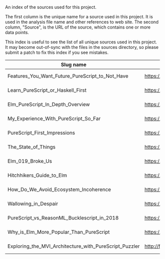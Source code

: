 An index of the sources used for this project.

The first column is the unique name for a source used in this project. It is used in the analysis file name and other references to web site. The second column, "Source", is the URL of the source, which contains one or more data points.

This index is useful to see the list of all unique sources used in this project. It may become out-of-sync with the files in the sources directory, so please submit a patch to fix this index if you see mistakes.

| Slug name | Source | Type | Date |
| - | - | - | - |
| Features_You_Want_Future_PureScript_to_Not_Have | https://discourse.purescript.org/t/features-you-want-future-purescript-to-not-have/115 | Discourse | 2018-04-18 |
| Learn_PureScript_or_Haskell_First | https://www.reddit.com/r/haskell/comments/5quf5y/learn_purescript_or_haskell_first/ | Reddit | 2017-01-29 |
| Elm_PureScript_In_Depth_Overview | https://alpacaaa.net/blog/post/elm-purescript-in-depth-overview/ | Blog | 2017-02-20 |
| My_Experience_With_PureScript_So_Far | https://sadraskol.com/posts/my-experience-with-purescript-so-far | Blog | 2017-12-12 |
| PureScript_First_Impressions | https://reddit.com/r/purescript/comments/8qaiwl/purescript_first_impressions/ | Reddit | 2017-06-11 |
| The_State_of_Things | https://discourse.purescript.org/t/the-state-of-things/282 | Discourse | 2018-07-15 |
| Elm_019_Broke_Us | https://dev.to/wires/comment/52l3 < https://dev.to/kspeakman/elm-019-broke-us--khn | Blog Comment | 2018-08-22 |
| Hitchhikers_Guide_to_Elm | https://news.ycombinator.com/item?id=17127821 < https://news.ycombinator.com/item?id=17125882 | HackerNews | 2018-05-21 |
| How_Do_We_Avoid_Ecosystem_Incoherence | https://discourse.purescript.org/t/how-do-we-avoid-ecosystem-incoherence-in-the-future/209/ | Discourse | 2018-06-06 |
| Wallowing_in_Despair | https://gist.github.com/marick/e8b01375309fafaefb879c4840b6da75 | Blog | 2018-04-24 |
| PureScript_vs_ReasonML_Bucklescript_in_2018 | https://www.reddit.com/r/functionalprogramming/comments/7vveeu/purescript_vs_reasonmlbucklescript_in_2018/ | Reddit | 2018-02-07
| Why_is_Elm_More_Popular_Than_PureScript | https://www.reddit.com/r/haskell/comments/79i7h9/why_is_elm_more_popular_than_purescript/ | Reddit | 2017-10-29 |
| Exploring_the_MVI_Architecture_with_PureScript_Puzzler | http://fluffynukeit.com/exploring-the-mvi-architecture-with-purescript-puzzler/ | Blog | 2015-02-03 |
